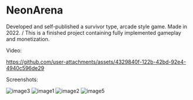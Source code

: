 # NeonArena
Developed and self-published a survivor type, arcade style game. Made in 2022.
/
This is a finished project containing fully implemented gameplay and monetization.

Video:

https://github.com/user-attachments/assets/4329840f-122b-42bd-92e4-4940c596de29

Screenshots:

![image3](https://github.com/user-attachments/assets/42616b0f-db89-4327-9d8e-959c6ebdfde5)
![image1](https://github.com/user-attachments/assets/281e738b-c08f-45a2-a004-9f0c45047aae)
![image2](https://github.com/user-attachments/assets/c3a54b99-44bd-4d6c-9928-103722955e57)
![image5](https://github.com/user-attachments/assets/06fc5e93-60b8-4fd8-a47d-3fa18c803787)
